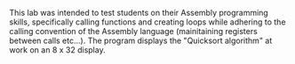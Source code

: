 This lab was intended to test students on their Assembly programming skills, specifically calling functions and creating loops while 
adhering to the calling convention of the Assembly language (mainitaining registers between calls etc...). The program displays the "Quicksort algorithm"
at work on an 8 x 32 display.
